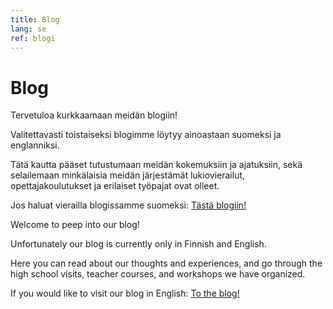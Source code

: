 ```yaml
---
title: Blog
lang: se
ref: blogi
---
```


# Blog

Tervetuloa kurkkaamaan meidän blogiin!

Valitettavasti toistaiseksi blogimme löytyy ainoastaan suomeksi ja englanniksi.

Tätä kautta pääset tutustumaan meidän kokemuksiin ja ajatuksiin, sekä selailemaan minkälaisia meidän järjestämät lukiovierailut,
opettajakoulutukset ja erilaiset työpajat ovat olleet.

Jos haluat vierailla blogissamme suomeksi:
<a href="https://opendata-education.github.io/Blogi" target="_blank">Tästä blogiin!</a>


Welcome to peep into our blog!

Unfortunately our blog is currently only in Finnish and English.

Here you can read about our thoughts and experiences, and go through the high school visits, teacher courses, and workshops we have organized.

If you would like to visit our blog in English:
<a href="https://opendata-education.github.io/Blog" target="_blank">To the blog!</a>
